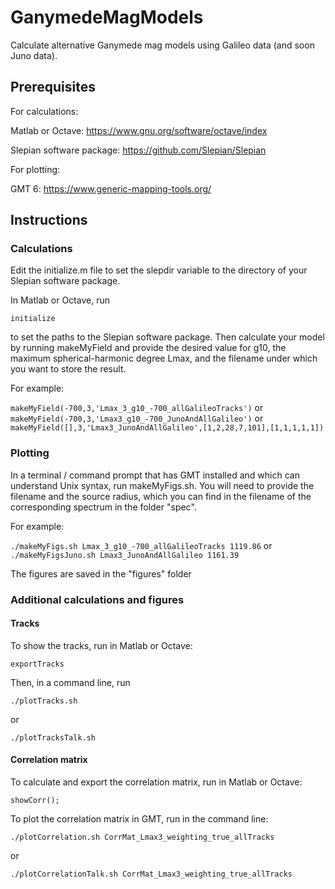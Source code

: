 # GanymedeMagModels

Calculate alternative Ganymede mag models using Galileo data (and soon Juno data).

## Prerequisites

For calculations:

Matlab or Octave: https://www.gnu.org/software/octave/index

Slepian software package: https://github.com/Slepian/Slepian

For plotting:

GMT 6: https://www.generic-mapping-tools.org/

## Instructions

### Calculations

Edit the initialize.m file to set the slepdir variable to the directory of your Slepian software package.

In Matlab or Octave, run

`initialize`

to set the paths to the Slepian software package. 
Then calculate your model by running makeMyField and provide the desired value for g10, 
the maximum spherical-harmonic degree Lmax, and the filename under which you want to store the result.

For example:

`makeMyField(-700,3,'Lmax_3_g10_-700_allGalileoTracks')`
or
`makeMyField(-700,3,'Lmax3_g10_-700_JunoAndAllGalileo')`
or
`makeMyField([],3,'Lmax3_JunoAndAllGalileo',[1,2,28,7,101],[1,1,1,1,1])`


### Plotting

In a terminal / command prompt that has GMT installed and which can understand Unix syntax, run makeMyFigs.sh. 
You will need to provide the filename and the source radius, which you can find in the filename of the corresponding spectrum 
in the folder "spec".

For example:

`./makeMyFigs.sh Lmax_3_g10_-700_allGalileoTracks 1119.86`
or 
`./makeMyFigsJuno.sh Lmax3_JunoAndAllGalileo 1161.39`

The figures are saved in the "figures" folder



### Additional calculations and figures

#### Tracks

To show the tracks, run in Matlab or Octave:

`exportTracks`

Then, in a command line, run

`./plotTracks.sh`

or

`./plotTracksTalk.sh`


#### Correlation matrix

To calculate and export the correlation matrix, run in Matlab or Octave:

`showCorr();`

To plot the correlation matrix in GMT, run in the command line:

`./plotCorrelation.sh CorrMat_Lmax3_weighting_true_allTracks`

or

`./plotCorrelationTalk.sh CorrMat_Lmax3_weighting_true_allTracks`